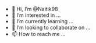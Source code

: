 - 👋 Hi, I’m @Naitik98
- 👀 I’m interested in ...
- 🌱 I’m currently learning ...
- 💞️ I’m looking to collaborate on ...
- 📫 How to reach me ...

<!---
Naitik98/Naitik98 is a ✨ special ✨ repository because its `README.md` (this file) appears on your GitHub profile.
You can click the Preview link to take a look at your changes.
